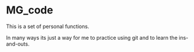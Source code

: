 # MG_code
This is a set of personal functions.

In many ways its just a way for me to practice using git and to learn the ins-and-outs.
